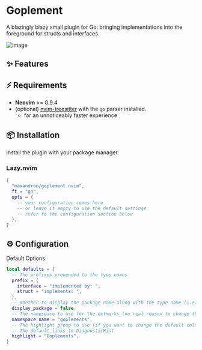 # Goplement

A blazingly blazy small plugin for Go: bringing implementations into the foreground for structs and interfaces.

![image](https://github.com/user-attachments/assets/89277334-dcdc-4b0f-9fd4-02f27012f589)

## ✨ Features

## ⚡️ Requirements

- **Neovim** >= 0.9.4
- (optional) [nvim-treesitter](https://github.com/nvim-treesitter/nvim-treesitter/) with the `go` parser installed.
  - for an unnoticeably faster experience

## 📦 Installation

Install the plugin with your package manager.

### Lazy.nvim

```lua
{
  "maxandron/goplement.nvim",
  ft = "go",
  opts = {
    -- your configuration comes here
    -- or leave it empty to use the default settings
    -- refer to the configuration section below
  },
}
```

## ⚙️ Configuration

Default Options

```lua
local defaults = {
  -- The prefixes prepended to the type names
  prefix = {
    interface = "implemented by: ",
    struct = "implements: ",
  },
  -- Whether to display the package name along with the type name (i.e. builtins.error vs error)
  display_package = false,
  -- The namespace to use for the extmarks (no real reason to change this except for testing)
  namespace_name = "goplements",
  -- The highlight group to use (if you want to change the default colors)
  -- The default links to DiagnosticHint
  highlight = "Goplements",
}
```


